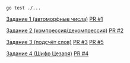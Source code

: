 `go test ./...`

[Задание 1 (автоморфные числа)](automorphic) [PR #1](https://github.com/Vesninovich/go-tasks/pull/1)

[Задание 2 (компрессия/декомпрессия)](compress) [PR #2](https://github.com/Vesninovich/go-tasks/pull/2)

[Задание 3 (подсчёт слов)](wordcount) [PR #3](https://github.com/Vesninovich/go-tasks/pull/3) [PR #5](https://github.com/Vesninovich/go-tasks/pull/5)

[Задание 4 (Шифр Цезаря)](caesar) [PR #4](https://github.com/Vesninovich/go-tasks/pull/4)
